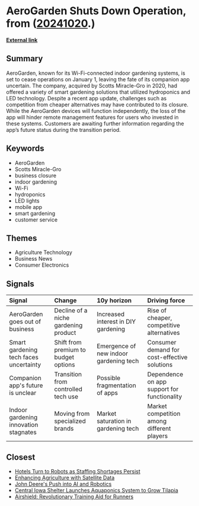 # __AeroGarden Shuts Down Operation__, from ([20241020](https://kghosh.substack.com/p/20241020).)

__[External link](https://arstechnica.com/gadgets/2024/10/smart-gardening-firms-shutdown-a-reminder-of-internet-of-things-fickle-nature/)__



## Summary

AeroGarden, known for its Wi-Fi-connected indoor gardening systems, is set to cease operations on January 1, leaving the fate of its companion app uncertain. The company, acquired by Scotts Miracle-Gro in 2020, had offered a variety of smart gardening solutions that utilized hydroponics and LED technology. Despite a recent app update, challenges such as competition from cheaper alternatives may have contributed to its closure. While the AeroGarden devices will function independently, the loss of the app will hinder remote management features for users who invested in these systems. Customers are awaiting further information regarding the app’s future status during the transition period.

## Keywords

* AeroGarden
* Scotts Miracle-Gro
* business closure
* indoor gardening
* Wi-Fi
* hydroponics
* LED lights
* mobile app
* smart gardening
* customer service

## Themes

* Agriculture Technology
* Business News
* Consumer Electronics

## Signals

| Signal                                 | Change                               | 10y horizon                            | Driving force                                |
|:---------------------------------------|:-------------------------------------|:---------------------------------------|:---------------------------------------------|
| AeroGarden goes out of business        | Decline of a niche gardening product | Increased interest in DIY gardening    | Rise of cheaper, competitive alternatives    |
| Smart gardening tech faces uncertainty | Shift from premium to budget options | Emergence of new indoor gardening tech | Consumer demand for cost-effective solutions |
| Companion app's future is unclear      | Transition from controlled tech use  | Possible fragmentation of apps         | Dependence on app support for functionality  |
| Indoor gardening innovation stagnates  | Moving from specialized brands       | Market saturation in gardening tech    | Market competition among different players   |

## Closest

* [Hotels Turn to Robots as Staffing Shortages Persist](b35030f7ffb9e082dea84058ac63f3ca)
* [Enhancing Agriculture with Satellite Data](3c4f4b0832ff414899cf292220127e16)
* [John Deere's Push into AI and Robotics](e623b9d82816485d864a5faeb2f0d15b)
* [Central Iowa Shelter Launches Aquaponics System to Grow Tilapia](9664582c42773260d250f25634078279)
* [Airshield: Revolutionary Training Aid for Runners](8cab491fb7be16a880b6d24655941e75)